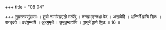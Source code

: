 +++
title = "08 04"

+++
सु॒ह॒स्तस्सु॑वा॒साः । शू॒षो नामा॑स्य॒मृतो॒ मर्त्ये॑षु । तन्त्वा॒ऽहन्तथा॒ वेद॑ । असा॒वेहि॑ । अ॒ग्निर्मे॑ वा॒चि श्रि॒तः ।  वाग्घृद॑ये । हृद॑य॒म्मयि॑ । अ॒हम॒मृते॑ । अ॒मृत॒म्ब्रह्म॑णि । वा॒युर्मे॑ प्रा॒णे श्रि॒तः ॥ 16 ॥


